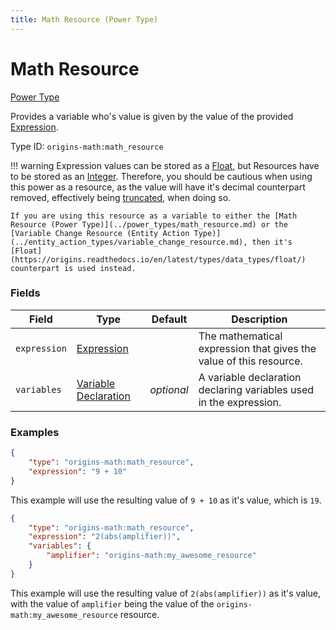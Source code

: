```yaml
---
title: Math Resource (Power Type)
---
```


# Math Resource

[Power Type](../power_types.md)

Provides a variable who's value is given by the value of the provided [Expression](../data_types/expression.md).

Type ID: `origins-math:math_resource`

!!! warning 
	Expression values can be stored as a [Float](https://origins.readthedocs.io/en/latest/types/data_types/float/), but Resources have to be stored as an [Integer](https://origins.readthedocs.io/en/latest/types/data_types/integer/).
	Therefore, you should be cautious when using this power as a resource, as the value will have it's decimal counterpart removed, effectively being [truncated](https://en.wikipedia.org/wiki/Truncation), when doing so.

	If you are using this resource as a variable to either the [Math Resource (Power Type)](../power_types/math_resource.md) or the [Variable Change Resource (Entity Action Type)](../entity_action_types/variable_change_resource.md), then it's [Float](https://origins.readthedocs.io/en/latest/types/data_types/float/) counterpart is used instead.

### Fields
| Field   | Type | Default    | Description |
|---------|------|------------|-------------|
|`expression`|[Expression](../data_types/expression.md)| |The mathematical expression that gives the value of this resource.|
|`variables`|[Variable Declaration](../data_types/variable_declaration.md)|*optional*| A variable declaration declaring variables used in the expression. 	|

### Examples
```json
{
	"type": "origins-math:math_resource",
	"expression": "9 + 10"
}
```
This example will use the resulting value of `9 + 10` as it's value, which is `19`.

```json
{
	"type": "origins-math:math_resource",
	"expression": "2(abs(amplifier))",
	"variables": {
		"amplifier": "origins-math:my_awesome_resource"
	}
}
```
This example will use the resulting value of `2(abs(amplifier))` as it's value, with the value of `amplifier` being the value of the `origins-math:my_awesome_resource` resource.